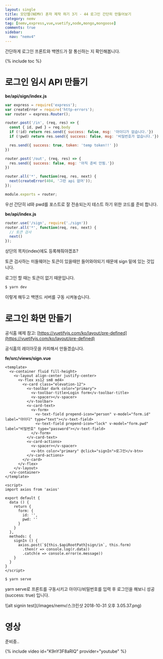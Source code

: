 ```yaml
---
layout: single
title: 모던웹(NEMV) 혼자 제작 하기 3기 - 44 로그인 간단히 만들어보기
category: nemv
tag: [nemv,express,vue,vuetify,node,mongo,mongoose]
comments: true
sidebar:
  nav: "nemv4"
---
```


간단하게 로그인 프론트와 백엔드가 잘 통신하는 지 확인해봅니다.

{% include toc %}

# 로그인 임시 API 만들기

**be/api/sign/index.js**  
```javascript
var express = require('express');
var createError = require('http-errors');
var router = express.Router();

router.post('/in', (req, res) => {
  const { id, pwd } = req.body
  if (!id) return res.send({ success: false, msg: '아이디가 없습니다.'})
  if (!pwd) return res.send({ success: false, msg: '비밀번호가 없습니다.'})

  res.send({ success: true, token: 'temp token!!' })
})

router.post('/out', (req, res) => {
  res.send({ success: false, msg: '아직 준비 안됨.'})
})

router.all('*', function(req, res, next) {
  next(createError(404, '그런 api 없어'));
});

module.exports = router;
```

우선 간단히 id와 pwd를 포스트로 잘 전송되는지 테스트 하기 위한 코드를 준비 합니다.

**be/api/index.js**  
```javascript
router.use('/sign', require('./sign'))
router.all('*', function(req, res, next) {
  // 토큰 검사
  next() 
});
```

상단의 목차(index)에도 등록해줘야겠죠?

토큰 검사하는 미들웨어는 토큰이 있을때만 들어와야되기 때문에 sign 밑에 있는 것입니다.

로그인 할 때는 토큰이 없기 때문입니다.

```bash
$ yarn dev
```

이렇게 해두고 백엔드 서버를 구동 시켜놓습니다.

# 로그인 화면 만들기

공식홈 예제 참고: [https://vuetifyjs.com/ko/layout/pre-defined](https://vuetifyjs.com/ko/layout/pre-defined)

공식홈의 레이아웃을 카피해서 만들겠습니다.

**fe/src/views/sign.vue**  
```vue
<template>
  <v-container fluid fill-height>
    <v-layout align-center justify-center>
      <v-flex xs12 sm8 md4>
        <v-card class="elevation-12">
          <v-toolbar dark color="primary">
            <v-toolbar-title>Login form</v-toolbar-title>
            <v-spacer></v-spacer>
          </v-toolbar>
          <v-card-text>
            <v-form>
              <v-text-field prepend-icon="person" v-model="form.id" label="아이디" type="text"></v-text-field>
              <v-text-field prepend-icon="lock" v-model="form.pwd" label="비밀번호" type="password"></v-text-field>
            </v-form>
          </v-card-text>
          <v-card-actions>
            <v-spacer></v-spacer>
            <v-btn color="primary" @click="signIn">로그인</v-btn>
          </v-card-actions>
        </v-card>
      </v-flex>
    </v-layout>
  </v-container>
</template>

<script>
import axios from 'axios'

export default {
  data () {
    return {
      form: {
        id: '',
        pwd: ''
      }
    }
  },
  methods: {
    signIn () {
      axios.post(`${this.$apiRootPath}sign/in`, this.form)
        .then(r => console.log(r.data))
        .catch(e => console.error(e.message))
    }
  }
}
</script>
```

```bash
$ yarn serve
```

yarn serve로 프론트를 구동시키고 아이디/비밀번호를 입력 후 로그인을 해보니 성공(success: true) 입니다.

![alt signin test](/images/nemv/스크린샷 2018-10-31 오후 3.05.37.png)

# 영상

준비중..

{% include video id="K9nY3F8aRlQ" provider="youtube" %}   




